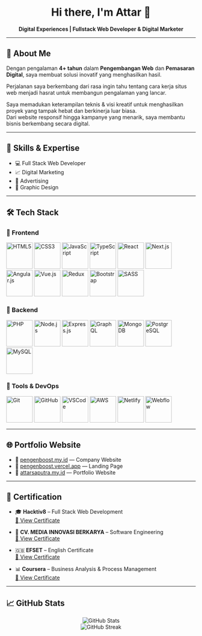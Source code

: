 <h1 align="center">Hi there, I'm Attar 👋</h1>

<p align="center">
  <strong>Digital Experiences | Fullstack Web Developer & Digital Marketer</strong>
</p>

---

## 📌 About Me

Dengan pengalaman **4+ tahun** dalam **Pengembangan Web** dan **Pemasaran Digital**, saya membuat solusi inovatif yang menghasilkan hasil.

Perjalanan saya berkembang dari rasa ingin tahu tentang cara kerja situs web menjadi hasrat untuk membangun pengalaman yang lancar.

Saya memadukan keterampilan teknis & visi kreatif untuk menghasilkan proyek yang tampak hebat dan berkinerja luar biasa.  
Dari website responsif hingga kampanye yang menarik, saya membantu bisnis berkembang secara digital.

---

## 🧠 Skills & Expertise

- 💻 Full Stack Web Developer  
- 📈 Digital Marketing  
- 📣 Advertising  
- 🎨 Graphic Design

---

## 🛠️ Tech Stack

### 🔹 Frontend

<p align="left">
  <img src="https://cdn.jsdelivr.net/gh/devicons/devicon/icons/html5/html5-original.svg" height="70" title="HTML5" />
  <img src="https://cdn.jsdelivr.net/gh/devicons/devicon/icons/css3/css3-original.svg" height="70" title="CSS3" />
  <img src="https://cdn.jsdelivr.net/gh/devicons/devicon/icons/javascript/javascript-original.svg" height="70" title="JavaScript" />
  <img src="https://cdn.jsdelivr.net/gh/devicons/devicon/icons/typescript/typescript-original.svg" height="70" title="TypeScript" />
  <img src="https://cdn.jsdelivr.net/gh/devicons/devicon/icons/react/react-original.svg" height="70" title="React" />
  <img src="https://cdn.jsdelivr.net/gh/devicons/devicon/icons/nextjs/nextjs-original.svg" height="70" title="Next.js" />
  <img src="https://cdn.jsdelivr.net/gh/devicons/devicon/icons/angularjs/angularjs-original.svg" height="70" title="Angular.js" />
  <img src="https://cdn.jsdelivr.net/gh/devicons/devicon/icons/vuejs/vuejs-original.svg" height="70" title="Vue.js" />
  <img src="https://cdn.jsdelivr.net/gh/devicons/devicon/icons/redux/redux-original.svg" height="70" title="Redux" />
  <img src="https://cdn.jsdelivr.net/gh/devicons/devicon/icons/bootstrap/bootstrap-original.svg" height="70" title="Bootstrap" />
  <img src="https://cdn.jsdelivr.net/gh/devicons/devicon/icons/sass/sass-original.svg" height="70" title="SASS" />
</p>

### 🔹 Backend

<p align="left">
  <img src="https://cdn.jsdelivr.net/gh/devicons/devicon/icons/php/php-original.svg" height="70" title="PHP" />
  <img src="https://cdn.jsdelivr.net/gh/devicons/devicon/icons/nodejs/nodejs-original.svg" height="70" title="Node.js" />
  <img src="https://cdn.jsdelivr.net/gh/devicons/devicon/icons/express/express-original.svg" height="70" title="Express.js" />
  <img src="https://cdn.jsdelivr.net/gh/devicons/devicon/icons/graphql/graphql-plain.svg" height="70" title="GraphQL" />
  <img src="https://cdn.jsdelivr.net/gh/devicons/devicon/icons/mongodb/mongodb-original.svg" height="70" title="MongoDB" />
  <img src="https://cdn.jsdelivr.net/gh/devicons/devicon/icons/postgresql/postgresql-original.svg" height="70" title="PostgreSQL" />
  <img src="https://cdn.jsdelivr.net/gh/devicons/devicon/icons/mysql/mysql-original.svg" height="70" title="MySQL" />
</p>

### 🔹 Tools & DevOps

<p align="left">
  <img src="https://cdn.jsdelivr.net/gh/devicons/devicon/icons/git/git-original.svg" height="70" title="Git" />
  <img src="https://cdn.jsdelivr.net/gh/devicons/devicon/icons/github/github-original.svg" height="70" title="GitHub" />
  <img src="https://cdn.jsdelivr.net/gh/devicons/devicon/icons/vscode/vscode-original.svg" height="70" title="VSCode" />
  <img src="https://cdn.jsdelivr.net/gh/devicons/devicon/icons/amazonwebservices/amazonwebservices-original.svg" height="70" title="AWS" />
  <img src="https://cdn.jsdelivr.net/gh/devicons/devicon/icons/netlify/netlify-original.svg" height="70" title="Netlify" />
  <img src="https://cdn.jsdelivr.net/gh/devicons/devicon/icons/webflow/webflow-original.svg" height="70" title="Webflow" />
</p>

---

## 🌐 Portfolio Website

- 🔗 [pengenboost.my.id](https://pengenboost.my.id) — Company Website  
- 🔗 [pengenboost.vercel.app](https://pengenboost.vercel.app) — Landing Page  
- 🔗 [attarsaputra.my.id](https://attarsaputra.my.id) — Portfolio Website  

---

## 📜 Certification

- 🎓 **Hacktiv8** – Full Stack Web Development  
  [🔗 View Certificate](https://qyiakbrhyqgosswhipvq.supabase.co/storage/v1/object/public/attar//certificate.png)

- 🏢 **CV. MEDIA INNOVASI BERKARYA** – Software Engineering  
  [🔗 View Certificate](https://qyiakbrhyqgosswhipvq.supabase.co/storage/v1/object/public/attar//serti%20atar.jfif)

- 🇬🇧 **EFSET** – English Certificate  
  [🔗 View Certificate](https://links.t-educationfirst.mkt4686.com/servlet/MailView?ms=NTY0Mzg4NTES1&r=LTg2MzcyOTY2NjAS1&j=MjUyMTgyNjE1MwS2&mt=1&rt=0)

- 📊 **Coursera** – Business Analysis & Process Management  
  [🔗 View Certificate](https://www.coursera.org/account/accomplishments/verify/LAC8GYPHAYXM?utm_source=link&utm_medium=certificate&utm_content=cert_image&utm_campaign=sharing_cta&utm_product=project)

---

## 📈 GitHub Stats

<p align="center">
  <img src="https://github-readme-stats.vercel.app/api?username=attarsaputra&show_icons=true&theme=radical" alt="GitHub Stats" />
  <br />
  <img src="https://streak-stats.demolab.com?user=attarsaputra&theme=radical" alt="GitHub Streak" />
</p>
